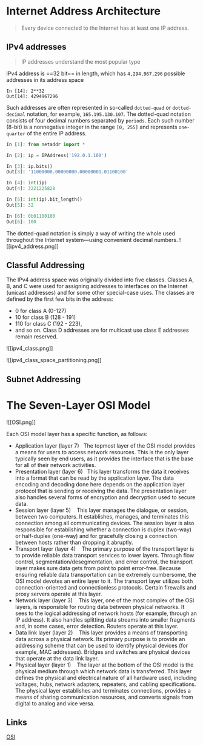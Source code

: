 # Internet Address Architecture
> Every device connected to the Internet has at least one IP address.

## IPv4 addresses
> IP addresses understand the most popular type

IPv4 address is ==32 bit== in length, which has `4,294,967,296` possible addresses in its address space
```
In [14]: 2**32
Out[14]: 4294967296
```

Such addresses are often represented in so-called `dotted-quad` or `dotted-decimal` notation, for example, `165.195.130.107`. 
The dotted-quad notation consists of four decimal numbers separated by `periods`. 
Each such number (8-bit) is a nonnegative integer in the range `[0, 255]` and represents `one-quarter` of the entire IP address. 

```Python
In [1]: from netaddr import *

In [2]: ip = IPAddress('192.0.1.100')

In [3]: ip.bits()
Out[3]: '11000000.00000000.00000001.01100100'

In [4]: int(ip)
Out[4]: 3221225828

In [5]: int(ip).bit_length()
Out[5]: 32

In [6]: 0b01100100
Out[6]: 100
```

The dotted-quad notation is simply a way of writing the whole  used throughout the Internet system—using convenient decimal numbers. 
![[ipv4_address.png]]
## Classful Addressing

The IPv4 address space was originally divided into five classes. 
Classes A, B, and C were used for assigning addresses to interfaces on the Internet (unicast addresses) and for some other special-case uses. 
The classes are defined by the first few bits in the address: 
- 0 for class A (0-127)
- 10 for class B (128 - 191)
- 110 for class C (192 - 223), 
- and so on. 
Class D addresses are for multicast use
class E addresses remain reserved.

![[ipv4_class.png]]

![[ipv4_class_space_partitioning.png]]
## Subnet Addressing



# The Seven-Layer OSI Model
![[OSI.png]]

Each OSI model layer has a specific function, as follows: 
* Application layer (layer 7)  
The topmost layer of the OSI model provides a means for users to access network resources. This is the only layer typically seen by end users, as it provides the interface that is the base for all of their network activities. 
* Presentation layer (layer 6)  
This layer transforms the data it receives into a format that can be read by the application layer. The data encoding and decoding done here depends on the application layer protocol that is sending or receiving the data. The presentation layer also handles several forms of encryption and decryption used to secure data. 
* Session layer (layer 5)   
This layer manages the dialogue, or session, between two computers. It establishes, manages, and terminates this connection among all communicating devices. The session layer is also responsible for establishing whether a connection is duplex (two-way) or half-duplex (one-way) and for gracefully closing a connection between hosts rather than dropping it abruptly. 
* Transport layer (layer 4)   
The primary purpose of the transport layer is to provide reliable data transport services to lower layers. Through flow control, segmentation/desegmentation, and error control, the transport layer makes sure data gets from point to point error-free. Because ensuring reliable data transportation can be extremely cumbersome, the OSI model devotes an entire layer to it. The transport layer utilizes both connection-oriented and connectionless protocols. Certain firewalls and proxy servers operate at this layer. 
* Network layer (layer 3)   
This layer, one of the most complex of the OSI layers, is responsible for routing data between physical networks. It sees to the logical addressing of network hosts (for example, through an IP address). It also handles splitting data streams into smaller fragments and, in some cases, error detection. Routers operate at this layer. 
* Data link layer (layer 2)   
This layer provides a means of transporting data across a physical network. Its primary purpose is to provide an addressing scheme that can be used to identify physical devices (for example, MAC addresses). Bridges and switches are physical devices that operate at the data link layer. 
* Physical layer (layer 1)   
The layer at the bottom of the OSI model is the physical medium through which network data is transferred. This layer defines the physical and electrical nature of all hardware used, including voltages, hubs, network adapters, repeaters, and cabling specifications. The physical layer establishes and terminates connections, provides a means of sharing communication resources, and converts signals from digital to analog and vice versa. 

## Links
[OSI](https://www.cloudflare.com/en-au/learning/ddos/glossary/open-systems-interconnection-model-osi/)

